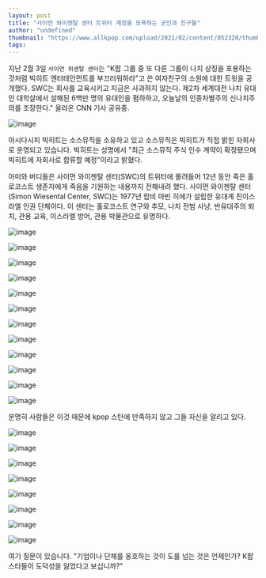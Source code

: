 ```yaml
---
layout: post
title: "사이먼 와이젠탈 센터 트위터 계정을 모욕하는 군인과 친구들"
author: "undefined"
thumbnail: "https://www.allkpop.com/upload/2021/02/content/052320/thumb/1612585222-inbound4755067011200012707.jpg"
tags: 
---
```



지난 2월 3일 `사이먼 위센탈 센터`는 "K팝 그룹 중 또 다른 그룹이 나치 상징을 포용하는 것처럼 빅히트 엔터테인먼트를 부끄러워하라"고 쓴 여자친구의 소원에 대한 트윗을 공개했다. SWC는 회사를 교육시키고 지금은 사과하지 않는다. 제2차 세계대전 나치 유대인 대학살에서 살해된 6백만 명의 유대인을 폄하하고, 오늘날의 인종차별주의 신나치주의를 조장한다." 올라온 CNN 기사 공유중.

![image](https://www.allkpop.com/upload/2021/02/content/052320/1612585222-inbound4755067011200012707.jpg)

아시다시피 빅히트는 소스뮤직을 소유하고 있고 소스뮤직은 빅히트가 직접 밝힌 자회사로 운영되고 있습니다. 빅히트는 성명에서 "최근 소스뮤직 주식 인수 계약이 확정됐으며 빅히트에 자회사로 합류할 예정"이라고 밝혔다.

아미와 버디들은 사이먼 와이젠탈 센터(SWC)의 트위터에 몰려들어 12년 동안 죽은 홀로코스트 생존자에게 죽음을 기원하는 내용까지 전해내려 했다. 사이먼 와이젠탈 센터(Simon Wiesental Center, SWC)는 1977년 랍비 마빈 히에가 설립한 유대계 친이스라엘 인권 단체이다. 이 센터는 홀로코스트 연구와 추모, 나치 전범 사냥, 반유대주의 퇴치, 관용 교육, 이스라엘 방어, 관용 박물관으로 유명하다.

![image](https://www.allkpop.com/upload/2021/02/content/052332/1612585927-inbound7738464345237657106.jpg)

![image](https://www.allkpop.com/upload/2021/02/content/052332/1612585941-inbound7693168361198972912.jpg)

![image](https://www.allkpop.com/upload/2021/02/content/052332/1612585949-inbound3338445490543536976.jpg)

![image](https://www.allkpop.com/upload/2021/02/content/052332/1612585960-inbound3750733071608425776.jpg)

![image](https://www.allkpop.com/upload/2021/02/content/052332/1612585969-inbound3696381474986943444.jpg)

![image](https://www.allkpop.com/upload/2021/02/content/052333/1612585982-inbound2654900185487156239.jpg)

![image](https://www.allkpop.com/upload/2021/02/content/052333/1612585994-inbound5151613359959838366.jpg)

![image](https://www.allkpop.com/upload/2021/02/content/052333/1612586021-inbound7839080338628494089.jpg)

![image](https://www.allkpop.com/upload/2021/02/content/052334/1612586040-inbound6091977932645122661.jpg)

![image](https://www.allkpop.com/upload/2021/02/content/052334/1612586086-inbound5173614757096352103.jpg)

![image](https://www.allkpop.com/upload/2021/02/content/052334/1612586092-inbound5928960448799043835.jpg)

![image](https://www.allkpop.com/upload/2021/02/content/052335/1612586108-inbound221625098954713308.jpg)

분명히 사람들은 이것 때문에 kpop 스탄에 만족하지 않고 그들 자신을 알리고 있다.

![image](https://www.allkpop.com/upload/2021/02/content/052340/1612586453-inbound1062044089572849915.jpg)

![image](https://www.allkpop.com/upload/2021/02/content/052340/1612586459-inbound7527779764104494674.jpg)

![image](https://www.allkpop.com/upload/2021/02/content/052341/1612586466-inbound4792783611237113260.jpg)

![image](https://www.allkpop.com/upload/2021/02/content/052341/1612586476-inbound4260693590872599747.jpg)

![image](https://www.allkpop.com/upload/2021/02/content/052341/1612586483-inbound7365171991945220676.jpg)

![image](https://www.allkpop.com/upload/2021/02/content/052341/1612586492-inbound1796706180151098822.jpg)

![image](https://www.allkpop.com/upload/2021/02/content/052341/1612586501-inbound5333934191670623839.jpg)

![image](https://www.allkpop.com/upload/2021/02/content/052341/1612586514-inbound2095202853737772404.jpg)

여기 질문이 있습니다. "기업이나 단체를 옹호하는 것이 도를 넘는 것은 언제인가? K팝스타들이 도덕성을 잃었다고 보십니까?"
